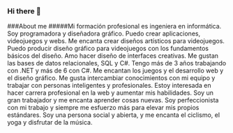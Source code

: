 ### Hi there 👋

###About me
#####Mi formación profesional es ingeniera en informática. Soy programadora y diseñadora gráfico. Puedo crear aplicaciones, videojuegos y webs. 
Me encanta crear diseños artísticos para videojuegos. Puedo producir diseño gráfico para videojuegos con los fundamentos básicos del diseño. Amo hacer diseño de interfaces creativas.
Me gustan las bases de datos relacionales, SQL y C#. Tengo más de 3 años trabajando con .NET y más de 6 con C#. 
Me encantan los juegos y el desarrollo web y el diseño gráfico. Me gusta intercambiar conocimientos con mi equipo y trabajar con personas inteligentes y profesionales.
Estoy interesada en hacer carrera profesional en la web y aumentar mis habilidades.
Soy un gran trabajador y me encanta aprender cosas nuevas. Soy perfeccionista con mi trabajo y siempre me esfuerzo más para elevar mis propios estándares. Soy una persona social y abierta, y me encanta el ciclismo, el yoga y disfrutar de la música.

<!--
**valquiriacr21/valquiriacr21** is a ✨ _special_ ✨ repository because its `README.md` (this file) appears on your GitHub profile.

Here are some ideas to get you started:

- 🔭 I’m currently working on ...
- 🌱 I’m currently learning ...
- 👯 I’m looking to collaborate on ...
- 🤔 I’m looking for help with ...
- 💬 Ask me about ...
- 📫 How to reach me: ...
- 😄 Pronouns: ...
- ⚡ Fun fact: ...
-->
